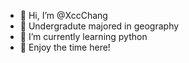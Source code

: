 - 👋 Hi, I’m @XccChang
- 👀 Undergradute majored in geography
- 🌱 I’m currently learning python 
- 💞️ Enjoy the time here!

<!---
XccChang/XccChang is a ✨ special ✨ repository because its `README.md` (this file) appears on your GitHub profile.
You can click the Preview link to take a look at your changes.
--->
